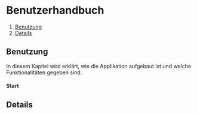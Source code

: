 # Benutzerhandbuch
1. [Benutzung](#benutzung)
2. [Details](#details)

## Benutzung
In diesem Kapitel wird erklärt, wie die Applikation aufgebaut ist und welche Funktionalitäten gegeben sind.
#### Start


## Details
